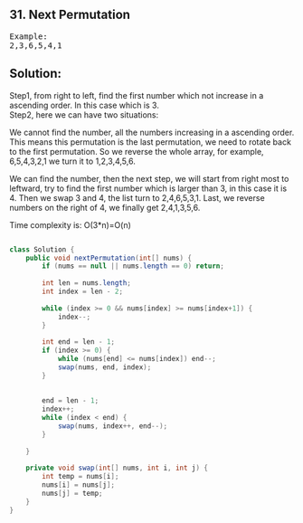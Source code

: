 ## 31. Next Permutation

<pre>
Example:
2,3,6,5,4,1
</pre>

## Solution:
Step1, from right to left, find the first number which not increase in a ascending order. In this case which is 3.  
Step2, here we can have two situations:   



We cannot find the number, all the numbers increasing in a ascending order. This means this permutation is the last permutation, we need to rotate back to the first permutation. So we reverse the whole array, for example, 6,5,4,3,2,1 we turn it to 1,2,3,4,5,6.



We can find the number, then the next step, we will start from right most to leftward, try to find the first number which is larger than 3, in this case it is 4.
Then we swap 3 and 4, the list turn to 2,4,6,5,3,1.
Last, we reverse numbers on the right of 4, we finally get 2,4,1,3,5,6.



Time complexity is: O(3*n)=O(n)

```java

class Solution {
    public void nextPermutation(int[] nums) {
        if (nums == null || nums.length == 0) return;
        
        int len = nums.length;
        int index = len - 2;
        
        while (index >= 0 && nums[index] >= nums[index+1]) {            
            index--;
        }
        
        int end = len - 1;
        if (index >= 0) {            
            while (nums[end] <= nums[index]) end--;
            swap(nums, end, index);            
        }
        
        
        end = len - 1;  
        index++;
        while (index < end) {
            swap(nums, index++, end--);
        }
                
    }
    
    private void swap(int[] nums, int i, int j) {
        int temp = nums[i];
        nums[i] = nums[j];
        nums[j] = temp;
    }
}

```
